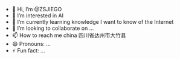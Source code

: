- 👋 Hi, I’m @ZSJIEGO
- 👀 I’m interested in AI
- 🌱 I’m currently learning knowledge I want to know of the Internet
- 💞️ I’m looking to collaborate on ...
- 📫 How to reach me china 四川省达州市大竹县
- 😄 Pronouns: ...
- ⚡ Fun fact: ...

<!---
ZSJIEGO/ZSJIEGO is a ✨ special ✨ repository because its `README.md` (this file) appears on your GitHub profile.
You can click the Preview link to take a look at your changes.
--->
